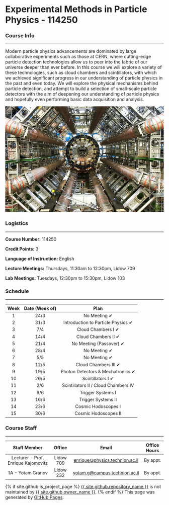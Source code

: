 # Experimental Methods in Particle Physics - 114250

### Course Info

___

Modern particle physics advancements are dominated by large collaborative experiments such as those at CERN, where cutting-edge particle detection technologies allow us to peer into the fabric of our universe deeper than ever before. In this course we will explore a variety of these technologies, such as cloud chambers and scintillators, with which we achieved significant progress in our understanding of particle physics in the past and even today. We will explore the physical mechanisms behind particle detection, and attempt to build a selection of small-scale particle detectors with the aim of deepening our understanding of particle physics and hopefully even performing basic data acquisition and analysis.

![ATLAS](ATLAS.jpg)

### Logistics

___

**Course Number:** 114250

**Credit Points:** 3

**Language of Instruction:** English

**Lecture Meetings:** Thursdays, 11:30am to 12:30pm, Lidow 709

**Lab Meetings:** Tuesdays, 12:30pm to 15:30pm, Lidow 103

### Schedule

___


| Week  | Date (Week of) | Plan |
| :---: | :---: | :---: |
| 1 | 24/3 | No Meeting ✔ |
| 2 | 31/3 | Introduction to Particle Physics ✔ |
| 3 | 7/4 | Cloud Chambers I ✔ |
| 4 | 14/4 | Cloud Chambers II ✔ |
| 5 | 21/4 | No Meeting (Passover) ✔ |
| 6 | 28/4 | No Meeting ✔ |
| 7 | 5/5 | No Meeting ✔ |
| 8 | 12/5 | Cloud Chambers III ✔ |
| 9 | 19/5 | Photon Detectors & Mechatronics ✔ |
| 10 | 26/5 | Scintillators I ✔ |
| 11 | 2/6 | Scintillators II / Cloud Chambers IV |
| 12 | 9/6 | Trigger Systems I |
| 13 | 16/6 | Trigger Systems II |
| 14 | 23/6 | Cosmic Hodoscopes I |
| 15 | 30/6 | Cosmic Hodoscopes II |

### Course Staff

___

| Staff Member | Office | Email | Office Hours |
| :---: | :---: | :---: | :---: |
| Lecturer - Prof. Enrique Kajomovitz | Lidow 709 | enrique@physics.technion.ac.il | By appt. |
| TA - Yotam Granov | Lidow 232 | yotam.g@campus.technion.ac.il | By appt. |

<footer class="site-footer">
        {% if site.github.is_project_page %}
          <span class="site-footer-owner"><a href="{{ site.github.repository_url }}">{{ site.github.repository_name }}</a> is not maintained by <a href="{{ site.github.owner_url }}">{{ site.github.owner_name }}</a>.</span>
        {% endif %}
        <span class="site-footer-credits">This page was generated by <a href="https://pages.github.com">GitHub Pages</a>.</span>
</footer>
